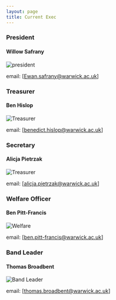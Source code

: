 ```yaml
---
layout: page
title: Current Exec
---
```


### President
#### Willow Safrany
![president](/assets/img/president.png)

email: [Ewan.safrany@warwick.ac.uk]

### Treasurer
#### Ben Hislop
![Treasurer](/assets/img/treasurer.png)

email: [benedict.hislop@warwick.ac.uk]

### Secretary
#### Alicja Pietrzak
![Treasurer](/assets/img/secretary.png)

email: [alicja.pietrzak@warwick.ac.uk]

### Welfare Officer
#### Ben Pitt-Francis
![Welfare](/assets/img/welfare.png)

email: [ben.pitt-francis@warwick.ac.uk]

### Band Leader
#### Thomas Broadbent
![Band Leader](/assets/img/bandleader.png)

email: [thomas.broadbent@warwick.ac.uk]

